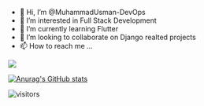 - 👋 Hi, I’m @MuhammadUsman-DevOps
- 👀 I’m interested in Full Stack Development
- 🌱 I’m currently learning Flutter 
- 💞️ I’m looking to collaborate on Django realted projects
- 📫 How to reach me ...
<img src="https://img.shields.io/badge/WhatsApp-25D366?style=for-the-badge&logo=whatsapp&logoColor=white"/>

[![Anurag's GitHub stats](https://github-readme-stats.vercel.app/api?username=MuhammadUsman-DevOps)](https://github.com/MuhammadUsman-DevOps/github-readme-stats)

![visitors](https://visitor-badge.glitch.me/badge?page_id=page.id)


<!---
MuhammadUsman-DevOps/MuhammadUsman-DevOps is a ✨ special ✨ repository because its `README.md` (this file) appears on your GitHub profile.
You can click the Preview link to take a look at your changes.
--->

